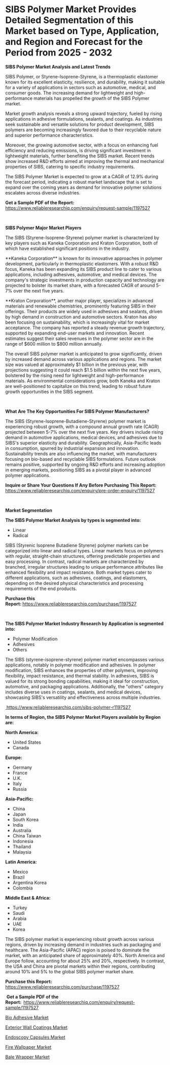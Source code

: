 <p><h1>SIBS Polymer Market Provides Detailed Segmentation of this Market based on Type, Application, and Region and Forecast for the Period from 2025 - 2032</h1></p><p><strong>SIBS Polymer Market Analysis and Latest Trends</strong></p>
<p><p>SIBS Polymer, or Styrene-Isoprene-Styrene, is a thermoplastic elastomer known for its excellent elasticity, resilience, and durability, making it suitable for a variety of applications in sectors such as automotive, medical, and consumer goods. The increasing demand for lightweight and high-performance materials has propelled the growth of the SIBS Polymer market. </p><p>Market growth analysis reveals a strong upward trajectory, fueled by rising applications in adhesive formulations, sealants, and coatings. As industries seek sustainable and versatile solutions for product development, SIBS polymers are becoming increasingly favored due to their recyclable nature and superior performance characteristics. </p><p>Moreover, the growing automotive sector, with a focus on enhancing fuel efficiency and reducing emissions, is driving significant investment in lightweight materials, further benefiting the SIBS market. Recent trends show increased R&D efforts aimed at improving the thermal and mechanical properties of SIBS, catering to specific industry requirements. </p><p>The SIBS Polymer Market is expected to grow at a CAGR of 12.9% during the forecast period, indicating a robust market landscape that is set to expand over the coming years as demand for innovative polymer solutions escalates across diverse industries.</p></p>
<p><strong>Get a Sample PDF of the Report:&nbsp;</strong> <a href="https://www.reliableresearchiq.com/enquiry/request-sample/1197527?utm_campaign=1102&utm_medium=2&utm_source=Github&utm_content=ia&utm_term=01042025&utm_id=sibs-polymer">https://www.reliableresearchiq.com/enquiry/request-sample/1197527</a></p>
<p>&nbsp;</p>
<p><strong>SIBS Polymer Major Market Players</strong></p>
<p><p>The SIBS (Styrene-Isoprene-Styrene) polymer market is characterized by key players such as Kaneka Corporation and Kraton Corporation, both of which have established significant positions in the industry.</p><p>**Kaneka Corporation** is known for its innovative approaches in polymer development, particularly in thermoplastic elastomers. With a robust R&D focus, Kaneka has been expanding its SIBS product line to cater to various applications, including adhesives, automotive, and medical devices. The company's strategic investments in production capacity and technology are projected to bolster its market share, with a forecasted CAGR of around 5-7% over the next five years.</p><p>**Kraton Corporation**, another major player, specializes in advanced materials and renewable chemistries, prominently featuring SIBS in their offerings. Their products are widely used in adhesives and sealants, driven by high demand in construction and automotive sectors. Kraton has also been focusing on sustainability, which is increasingly vital for market acceptance. The company has reported a steady revenue growth trajectory, supported by expanding end-user markets and innovation. Recent estimates suggest their sales revenues in the polymer sector are in the range of $600 million to $800 million annually.</p><p>The overall SIBS polymer market is anticipated to grow significantly, driven by increased demand across various applications and regions. The market size was valued at approximately $1 billion in the previous year, with projections suggesting it could reach $1.5 billion within the next five years, bolstered by the rising need for lightweight and high-performance materials. As environmental considerations grow, both Kaneka and Kraton are well-positioned to capitalize on this trend, leading to robust future growth opportunities in the SIBS segment.</p></p>
<p>&nbsp;</p>
<p><strong>What Are The Key Opportunities For SIBS Polymer Manufacturers?</strong></p>
<p><p>The SIBS (Styrene-Isoprene-Butadiene-Styrene) polymer market is experiencing robust growth, with a compound annual growth rate (CAGR) projected between 5-7% over the next five years. Key drivers include rising demand in automotive applications, medical devices, and adhesives due to SIBS's superior elasticity and durability. Geographically, Asia-Pacific leads in consumption, spurred by industrial expansion and innovation. Sustainability trends are also influencing the market, with manufacturers focusing on bio-based and recyclable SIBS formulations. Future outlook remains positive, supported by ongoing R&D efforts and increasing adoption in emerging markets, positioning SIBS as a pivotal player in advanced polymer applications.</p></p>
<p><strong>Inquire or Share Your Questions If Any Before Purchasing This Report:</strong> <a href="https://www.reliableresearchiq.com/enquiry/pre-order-enquiry/1197527?utm_campaign=1102&utm_medium=2&utm_source=Github&utm_content=ia&utm_term=01042025&utm_id=sibs-polymer">https://www.reliableresearchiq.com/enquiry/pre-order-enquiry/1197527</a></p>
<p>&nbsp;</p>
<p><strong>Market Segmentation</strong></p>
<p><strong>The SIBS Polymer Market Analysis by types is segmented into:</strong></p>
<p><ul><li>Linear</li><li>Radical</li></ul></p>
<p><p>SIBS (Styrenic Isoprene Butadiene Styrene) polymer markets can be categorized into linear and radical types. Linear markets focus on polymers with regular, straight-chain structures, offering predictable properties and easy processing. In contrast, radical markets are characterized by branched, irregular structures leading to unique performance attributes like enhanced flexibility and impact resistance. Both market types cater to different applications, such as adhesives, coatings, and elastomers, depending on the desired physical characteristics and processing requirements of the end products.</p></p>
<p><strong>Purchase this Report:&nbsp;</strong><a href="https://www.reliableresearchiq.com/purchase/1197527?utm_campaign=1102&utm_medium=2&utm_source=Github&utm_content=ia&utm_term=01042025&utm_id=sibs-polymer">https://www.reliableresearchiq.com/purchase/1197527</a></p>
<p>&nbsp;</p>
<p><strong>The SIBS Polymer Market Industry Research by Application is segmented into:</strong></p>
<p><ul><li>Polymer Modification</li><li>Adhesives</li><li>Others</li></ul></p>
<p><p>The SIBS (styrene-isoprene-styrene) polymer market encompasses various applications, notably in polymer modification and adhesives. In polymer modification, SIBS enhances the properties of other polymers, improving flexibility, impact resistance, and thermal stability. In adhesives, SIBS is valued for its strong bonding capabilities, making it ideal for construction, automotive, and packaging applications. Additionally, the "others" category includes diverse uses in coatings, sealants, and medical devices, showcasing SIBS's versatility and effectiveness across multiple industries.</p></p>
<p><a href="https://www.reliableresearchiq.com/sibs-polymer-r1197527?utm_campaign=1102&utm_medium=2&utm_source=Github&utm_content=ia&utm_term=01042025&utm_id=sibs-polymer">&nbsp;https://www.reliableresearchiq.com/sibs-polymer-r1197527</a></p>
<p><strong>In terms of Region, the SIBS Polymer Market Players available by Region are:</strong></p>
<p>
    <p> <strong> North America: </strong>
        <ul>
            <li>United States</li>
            <li>Canada</li>
        </ul>
        </p> 
    <p> <strong> Europe: </strong>
        <ul>
            <li>Germany</li>
            <li>France</li>
            <li>U.K.</li>
            <li>Italy</li>
            <li>Russia</li>
        </ul>
        </p> 
    <p> <strong> Asia-Pacific: </strong>
        <ul>
            <li>China</li>
            <li>Japan</li>
            <li>South Korea</li>
            <li>India</li>
            <li>Australia</li>
            <li>China Taiwan</li>
            <li>Indonesia</li>
            <li>Thailand</li>
            <li>Malaysia</li>
        </ul>
        </p> 
    <p> <strong> Latin America: </strong>
        <ul>
            <li>Mexico</li>
            <li>Brazil</li>
            <li>Argentina Korea</li>
            <li>Colombia</li>
        </ul>
        </p> 
    <p> <strong> Middle East & Africa: </strong>
        <ul>
            <li>Turkey</li>
            <li>Saudi</li>
            <li>Arabia</li>
            <li>UAE</li>
            <li>Korea</li>
        </ul>
    </p>
    </p>
<p><p>The SIBS polymer market is experiencing robust growth across various regions, driven by increasing demand in industries such as packaging and healthcare. The Asia-Pacific (APAC) region is poised to dominate the market, with an anticipated share of approximately 40%. North America and Europe follow, accounting for about 25% and 20%, respectively. In contrast, the USA and China are pivotal markets within their regions, contributing around 10% and 5% to the global SIBS polymer market share.</p></p>
<p><strong>Purchase this Report: </strong><a href="https://www.reliableresearchiq.com/purchase/1197527?utm_campaign=1102&utm_medium=2&utm_source=Github&utm_content=ia&utm_term=01042025&utm_id=sibs-polymer">https://www.reliableresearchiq.com/purchase/1197527</a></p>
<p>&nbsp;<strong>Get a Sample PDF of the Report:&nbsp;&nbsp;</strong><a href="https://www.reliableresearchiq.com/enquiry/request-sample/1197527?utm_campaign=1102&utm_medium=2&utm_source=Github&utm_content=ia&utm_term=01042025&utm_id=sibs-polymer">https://www.reliableresearchiq.com/enquiry/request-sample/1197527</a></p>
<p><strong></strong></p>
<p><p><a href="https://github.com/shiahbuyerin/Market-Research-Report-List-1/blob/main/bio-adhesive-market.md?utm_campaign=1102&utm_medium=2&utm_source=Github&utm_content=ia&utm_term=01042025&utm_id=sibs-polymer">Bio Adhesive Market</a></p><p><a href="https://github.com/airitaursela/Market-Research-Report-List-1/blob/main/exterior-wall-coatings-market.md?utm_campaign=1102&utm_medium=2&utm_source=Github&utm_content=ia&utm_term=01042025&utm_id=sibs-polymer">Exterior Wall Coatings Market</a></p><p><a href="https://github.com/zalubakoraka/Market-Research-Report-List-1/blob/main/endoscopy-capsules-market.md?utm_campaign=1102&utm_medium=2&utm_source=Github&utm_content=ia&utm_term=01042025&utm_id=sibs-polymer">Endoscopy Capsules Market</a></p><p><a href="https://github.com/sacmatidora/Market-Research-Report-List-1/blob/main/fire-wallpaper-market.md?utm_campaign=1102&utm_medium=2&utm_source=Github&utm_content=ia&utm_term=01042025&utm_id=sibs-polymer">Fire Wallpaper Market</a></p><p><a href="https://github.com/yaldotiedegq/Market-Research-Report-List-1/blob/main/bale-wrapper-market.md?utm_campaign=1102&utm_medium=2&utm_source=Github&utm_content=ia&utm_term=01042025&utm_id=sibs-polymer">Bale Wrapper Market</a></p></p>